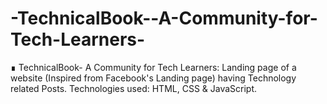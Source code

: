 # -TechnicalBook--A-Community-for-Tech-Learners-
∎ TechnicalBook- A Community for Tech Learners:  Landing page of a website (Inspired from Facebook's Landing page) having Technology related Posts. Technologies used: HTML, CSS &amp; JavaScript.
